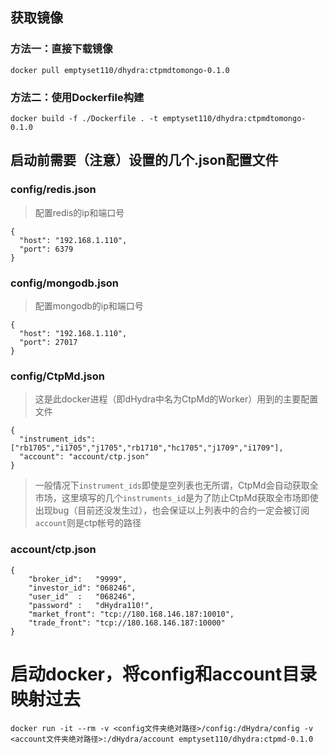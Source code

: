 ## 获取镜像
### 方法一：直接下载镜像
```
docker pull emptyset110/dhydra:ctpmdtomongo-0.1.0
```
### 方法二：使用Dockerfile构建
```
docker build -f ./Dockerfile . -t emptyset110/dhydra:ctpmdtomongo-0.1.0
```

## 启动前需要（注意）设置的几个.json配置文件

### config/redis.json
> 配置redis的ip和端口号
```
{
  "host": "192.168.1.110",
  "port": 6379
}
```

### config/mongodb.json
> 配置mongodb的ip和端口号
```
{
  "host": "192.168.1.110",
  "port": 27017
}
```

### config/CtpMd.json
> 这是此docker进程（即dHydra中名为CtpMd的Worker）用到的主要配置文件
```
{
  "instrument_ids": ["rb1705","i1705","j1705","rb1710","hc1705","j1709","i1709"],
  "account": "account/ctp.json"
}
```
> 一般情况下`instrument_ids`即使是空列表也无所谓，CtpMd会自动获取全市场，这里填写的几个`instruments_id`是为了防止CtpMd获取全市场即使出现bug（目前还没发生过），也会保证以上列表中的合约一定会被订阅
> `account`则是ctp帐号的路径

### account/ctp.json
```
{
    "broker_id":   "9999",
    "investor_id": "068246",
    "user_id"  :   "068246",
    "password" :   "dHydra110!",
    "market_front": "tcp://180.168.146.187:10010",
    "trade_front": "tcp://180.168.146.187:10000"
}
```

# 启动docker，将config和account目录映射过去
```shell
docker run -it --rm -v <config文件夹绝对路径>/config:/dHydra/config -v <account文件夹绝对路径>:/dHydra/account emptyset110/dhydra:ctpmd-0.1.0
```